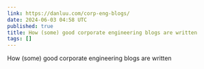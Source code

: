 ```yaml
---
link: https://danluu.com/corp-eng-blogs/
date: 2024-06-03 04:58 UTC
published: true
title: How (some) good corporate engineering blogs are written
tags: []
---
```


How (some) good corporate engineering blogs are written
